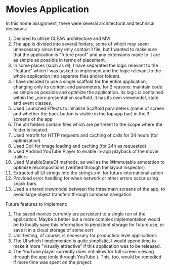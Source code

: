 # Movies Application
In this home assignment, there were several architectural and technical decisions:
1. Decided to utilize CLEAN architecture and MVI
2. The app is divided into several folders, some of which may seem unnecessary since they only contain 1 file, but I wanted to make sure that the application is "future proof" and any extensions made to it are as simple as possible in terms of placement.
3. In some places (such as di), I have separated the logic relevant to the "feature" which I was tasked to implement and the logic relevant to the whole application into separate files and/or folders.
4. I have decided to use a single scaffold for the entire application, changing only its content and parameters, for 2 reasons: maintain code as simple as possible and optimize the application. Its logic is contained within the _core.presentation.scaffold. It has its own viewmodel, state and event classes.
5. Used Launched Effects to initialize Scaffold parameters (name of screen and whether the back button is visible in the top app bar) in the 3 screens of the app
6. The util folders contain files which are pertinent to the scope where the folder is located.
7. Used retrofit for HTTP requests and caching of calls for 24 hours (for optimization)
8. Used Coil for image loading and caching (for 24h as requested)
9. Used Android YouTube Player to enable in-app playback of the movie trailers
10. Used MutableStateOf methods, as well as the @Immutable annotation to optimize recompositions (verified through the layout inspector)
11. Extracted all UI strings into the strings.xml for future internationalization
12. Provided error handling for when network or other errors occur using snack bars
13. Used a shared viewmodel between the three main screens of the app, to avoid large object transfers through compose navigation

Future features to implement:
1. The saved movies currently are persistent to a single run of the application. Maybe a better but a more complex implementation would be to locally save this information to persistent storage for future use, or save it in a cloud storage of some sort
2. Unit testing, of course, is necessary for production level applications
3. The UI which I implemented is quite simplistic, I would spend time to make it more "visually attractive" if this application was to be released.
4. The YouTube player currently does not allow for full screen viewing through the app (only through YouTube ). This, too, would be remedied if more time was spent on the project.  
 